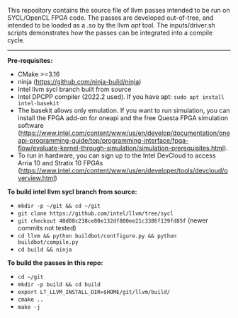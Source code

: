 This repository contains the source file of llvm passes intended to be run on SYCL/OpenCL FPGA code.
The passes are developed out-of-tree, and intended to be loaded as a .so by the llvm _opt_ tool.
The inputs/driver.sh scripts demonstrates how the passes can be integrated into a compile cycle.

---

**Pre-requisites:**

- CMake >=3.16
- ninja (https://github.com/ninja-build/ninja)
- Intel llvm sycl branch built from source
- Intel DPCPP compiler (2022.2 used). If you have apt: `sudo apt install intel-basekit`
- The basekit allows only emulation. If you want to run simulation, you can install the FPGA add-on for oneapi and the free Questa FPGA simulation software (https://www.intel.com/content/www/us/en/develop/documentation/oneapi-programming-guide/top/programming-interface/fpga-flow/evaluate-kernel-through-simulation/simulation-prerequisites.html). 
- To run in hardware, you can sign up to the Intel DevCloud to access Arria 10 and Stratix 10 FPGAs (https://www.intel.com/content/www/us/en/developer/tools/devcloud/overview.html)

**To build intel llvm sycl branch from source:**
- `mkdir -p ~/git && cd ~/git` 
- `git clone https://github.com/intel/llvm/tree/sycl` 
- `git checkout 40d08c238ce80e132df800ee21c3386f139fd85f` (newer commits not tested)
- `cd llvm && python buildbot/contfigure.py && python buildbot/compile.py` 
- `cd build && ninja`

**To build the passes in this repo:**

- `cd ~/git`
- `mkdir -p build && cd build`
- `export LT_LLVM_INSTALL_DIR=$HOME/git/llvm/build/`
- `cmake ..`
- `make -j`
